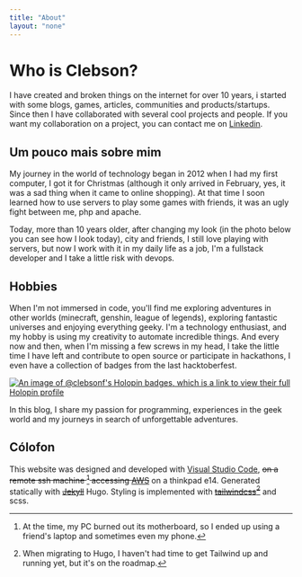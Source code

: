```yaml
---
title: "About"
layout: "none"
---
```


# Who is Clebson?

I have created and broken things on the internet for over 10 years, i started with some blogs, games, articles, communities and products/startups. Since then I have collaborated with several cool projects and people. If you want my collaboration on a project, you can contact me on [Linkedin](https://www.linkedin.com/in/whoisclebs).

## Um pouco mais sobre mim

My journey in the world of technology began in 2012 when I had my first computer, I got it for Christmas (although it only arrived in February, yes, it was a sad thing when it came to online shopping). At that time I soon learned how to use servers to play some games with friends, it was an ugly fight between me, php and apache.

Today, more than 10 years older, after changing my look (in the photo below you can see how I look today), city and friends, I still love playing with servers, but now I work with it in my daily life as a job, I'm a fullstack developer and I take a little risk with devops.

## Hobbies

When I'm not immersed in code, you'll find me exploring adventures in other worlds (minecraft, genshin, league of legends), exploring fantastic universes and enjoying everything geeky. I'm a technology enthusiast, and my hobby is using my creativity to automate incredible things. And every now and then, when I'm missing a few screws in my head, I take the little time I have left and contribute to open source or participate in hackathons, I even have a collection of badges from the last hacktoberfest.

[![An image of @clebsonf's Holopin badges, which is a link to view their full Holopin profile](https://holopin.me/clebsonf)](https://holopin.io/@clebsonf)

In this blog, I share my passion for programming, experiences in the geek world and my journeys in search of unforgettable adventures.

## Cólofon

This website was designed and developed with [Visual Studio Code](https://code.visualstudio.com/), ~~on a remote ssh machine [^1] accessing [AWS](https://aws.amazon.com)~~ on a thinkpad e14. Generated statically with ~~[Jekyll](https://jekyllrb.com)~~ Hugo. Styling is implemented with ~~[tailwindcss](https://tailwindcss.com/)[^2]~~ and scss.

[^1]: At the time, my PC burned out its motherboard, so I ended up using a friend's laptop and sometimes even my phone.
[^2]: When migrating to Hugo, I haven't had time to get Tailwind up and running yet, but it's on the roadmap.
